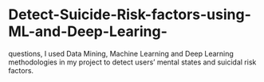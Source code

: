 # Detect-Suicide-Risk-factors-using-ML-and-Deep-Learing-
questions, I used Data Mining, Machine Learning and Deep Learning methodologies in my project to detect users’ mental states and suicidal risk factors.
